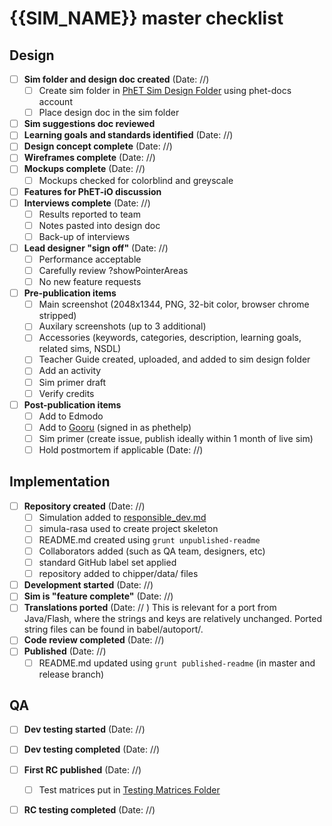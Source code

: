 # {{SIM_NAME}} master checklist

## Design
- [ ] **Sim folder and design doc created** (Date: //) 
  - [ ] Create sim folder in [PhET Sim Design Folder](https://drive.google.com/drive/folders/0B6CMwxdP0NGYUUhvZnlCUDF0bGc) using phet-docs account
  - [ ] Place design doc in the sim folder
- [ ] **Sim suggestions doc reviewed**
- [ ] **Learning goals and standards identified** (Date: //)
- [ ] **Design concept complete**  (Date: //)
- [ ] **Wireframes complete** (Date: //) 
- [ ] **Mockups complete** (Date: //) 
  - [ ] Mockups checked for colorblind and greyscale
- [ ] **Features for PhET-iO discussion** 
- [ ] **Interviews complete** (Date: //) 
  - [ ] Results reported to team
  - [ ] Notes pasted into design doc
  - [ ] Back-up of interviews
- [ ] **Lead designer "sign off"** (Date: //) 
  - [ ] Performance acceptable
  - [ ] Carefully review ?showPointerAreas
  - [ ] No new feature requests
- [ ] **Pre-publication items** 
  - [ ] Main screenshot (2048x1344, PNG, 32-bit color, browser chrome stripped)
  - [ ] Auxilary screenshots (up to 3 additional)
  - [ ] Accessories (keywords, categories, description, learning goals, related sims, NSDL)
  - [ ] Teacher Guide created, uploaded, and added to sim design folder
  - [ ] Add an activity
  - [ ] Sim primer draft
  - [ ] Verify credits
- [ ] **Post-publication items** 
  - [ ] Add to Edmodo
  - [ ] Add to [Gooru](http://gooru.org/PhET/content/resources) (signed in as phethelp)
  - [ ] Sim primer (create issue, publish ideally within 1 month of live sim)
  - [ ] Hold postmortem if applicable (Date: //) 

## Implementation
- [ ] **Repository created** (Date: //)
  - [ ] Simulation added to [responsible_dev.md](https://github.com/phetsims/phet-info/blob/master/sim-info/responsible_dev.md)
  - [ ] simula-rasa used to create project skeleton
  - [ ] README.md created using `grunt unpublished-readme`
  - [ ] Collaborators added (such as QA team, designers, etc)
  - [ ] standard GitHub label set applied
  - [ ] repository added to chipper/data/ files
- [ ] **Development started** (Date: //)
- [ ] **Sim is "feature complete"** (Date: //)
- [ ] **Translations ported** (Date: // ) This is relevant for a port from Java/Flash, where the strings and keys are relatively unchanged. Ported string files can be found in babel/autoport/.
- [ ] **Code review completed** (Date: //) 
- [ ] **Published** (Date: //) 
  - [ ] README.md updated using `grunt published-readme` (in master and release branch)
 
## QA
- [ ] **Dev testing started** (Date: //) 
- [ ] **Dev testing completed** (Date: //) 
- [ ] **First RC published** (Date: //)
  - [ ] Test matrices put in [Testing Matrices Folder](https://drive.google.com/drive/folders/0B6CMwxdP0NGYbW9fTGNCODdYVjQ)
- [ ] **RC testing completed** (Date: //)

